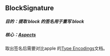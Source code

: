 ## BlockSignature

##### 目的：提取 block 的签名用于重写 block

##### 核心：[Aspects](https://github.com/steipete/Aspects)

取出签名后需要对比apple 的[Type Encodings](https://developer.apple.com/library/archive/documentation/Cocoa/Conceptual/ObjCRuntimeGuide/Articles/ocrtTypeEncodings.html)文档。

















